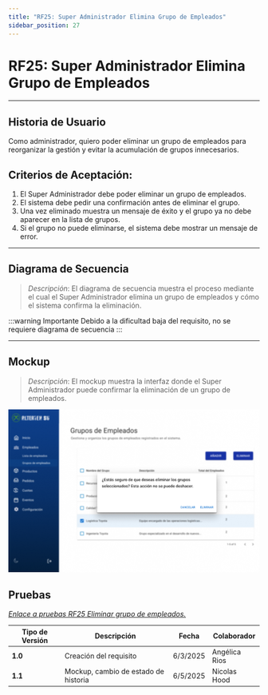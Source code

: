 ```yaml
---
title: "RF25: Super Administrador Elimina Grupo de Empleados"
sidebar_position: 27
---
```


# RF25: Super Administrador Elimina Grupo de Empleados

---

## Historia de Usuario

Como administrador, quiero poder eliminar un grupo de empleados para reorganizar la gestión y evitar la acumulación de grupos innecesarios.

## **Criterios de Aceptación:**

1. El Super Administrador debe poder eliminar un grupo de empleados.
2. El sistema debe pedir una confirmación antes de eliminar el grupo.
3. Una vez eliminado muestra un mensaje de éxito y el grupo ya no debe aparecer en la lista de grupos.
4. Si el grupo no puede eliminarse, el sistema debe mostrar un mensaje de error.

---

## **Diagrama de Secuencia**

> _Descripción_: El diagrama de secuencia muestra el proceso mediante el cual el Super Administrador elimina un grupo de empleados y cómo el sistema confirma la eliminación.

:::warning Importante
Debido a la dificultad baja del requisito, no se requiere diagrama de secuencia
:::

---

## **Mockup**

> _Descripción_: El mockup muestra la interfaz donde el Super Administrador puede confirmar la eliminación de un grupo de empleados.

![alt text](imagenes/RF25EliminaGrupoEmpleados.png)

## **Pruebas**

_<u>[Enlace a pruebas RF25 Eliminar grupo de empleados.](https://docs.google.com/spreadsheets/d/1NLGwGrGA5PVOEzLaqxa8Ts1D_Ng3QzzqNKWJYUzxD-M/edit?gid=1152630563#gid=1152630563)</u>_

| **Tipo de Versión** | **Descripción**                      | **Fecha** | **Colaborador** |
| ------------------- | ------------------------------------ | --------- | --------------- |
| **1.0**             | Creación del requisito               | 6/3/2025  | Angélica Rios   |
| **1.1**             | Mockup, cambio de estado de historia | 6/5/2025  | Nicolas Hood    |
